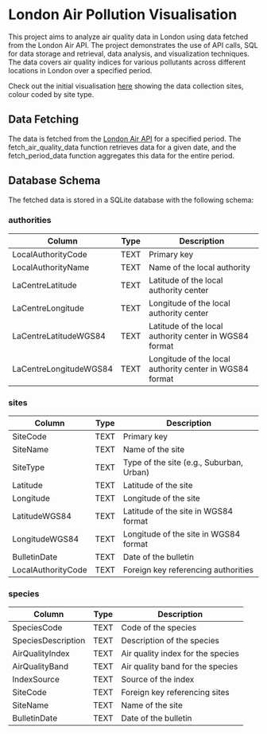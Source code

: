 # London Air Pollution Visualisation

This project aims to analyze air quality data in London using data fetched from the London Air API. The project demonstrates the use of API calls, SQL for data storage and retrieval, data analysis, and visualization techniques. The data covers air quality indices for various pollutants across different locations in London over a specified period.

Check out the initial visualisation [here](https://govindvirdee.github.io/London-Air-Pollution/monitoring_sites_map.html) showing the data collection sites, colour coded by site type. 

## Data Fetching
The data is fetched from the [London Air API](https://www.londonair.org.uk/LondonAir/API/) for a specified period. The fetch_air_quality_data function retrieves data for a given date, and the fetch_period_data function aggregates this data for the entire period.

## Database Schema

The fetched data is stored in a SQLite database with the following schema:

### authorities

| Column                | Type  | Description                              |
|-----------------------|-------|------------------------------------------|
| LocalAuthorityCode    | TEXT  | Primary key                              |
| LocalAuthorityName    | TEXT  | Name of the local authority              |
| LaCentreLatitude      | TEXT  | Latitude of the local authority center   |
| LaCentreLongitude     | TEXT  | Longitude of the local authority center  |
| LaCentreLatitudeWGS84 | TEXT  | Latitude of the local authority center in WGS84 format |
| LaCentreLongitudeWGS84| TEXT  | Longitude of the local authority center in WGS84 format |

### sites

| Column                | Type  | Description                              |
|-----------------------|-------|------------------------------------------|
| SiteCode              | TEXT  | Primary key                              |
| SiteName              | TEXT  | Name of the site                         |
| SiteType              | TEXT  | Type of the site (e.g., Suburban, Urban) |
| Latitude              | TEXT  | Latitude of the site                     |
| Longitude             | TEXT  | Longitude of the site                    |
| LatitudeWGS84         | TEXT  | Latitude of the site in WGS84 format     |
| LongitudeWGS84        | TEXT  | Longitude of the site in WGS84 format    |
| BulletinDate          | TEXT  | Date of the bulletin                     |
| LocalAuthorityCode    | TEXT  | Foreign key referencing authorities      |

### species

| Column                | Type  | Description                              |
|-----------------------|-------|------------------------------------------|
| SpeciesCode           | TEXT  | Code of the species                      |
| SpeciesDescription    | TEXT  | Description of the species               |
| AirQualityIndex       | TEXT  | Air quality index for the species        |
| AirQualityBand        | TEXT  | Air quality band for the species         |
| IndexSource           | TEXT  | Source of the index                      |
| SiteCode              | TEXT  | Foreign key referencing sites            |
| SiteName              | TEXT  | Name of the site                         |
| BulletinDate          | TEXT  | Date of the bulletin                     |
